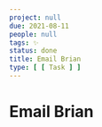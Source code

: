 ```yaml
---
project: null
due: 2021-08-11
people: null
tags: ✨
status: done
title: Email Brian
type: [ [ Task ] ]
---
```


# Email Brian